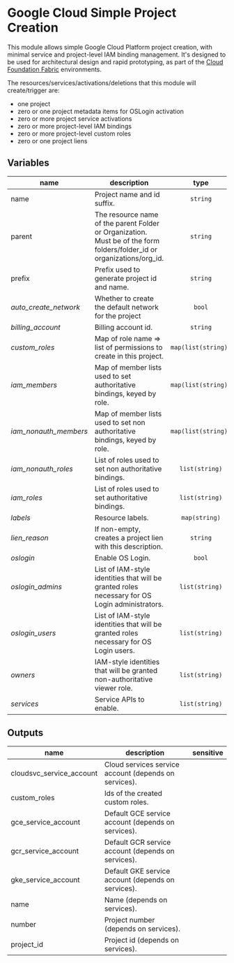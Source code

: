 # Google Cloud Simple Project Creation

This module allows simple Google Cloud Platform project creation, with minimal service and project-level IAM binding management. It's designed to be used for architectural design and rapid prototyping, as part of the [Cloud Foundation Fabric](https://github.com/terraform-google-modules/cloud-foundation-fabric) environments.

The resources/services/activations/deletions that this module will create/trigger are:

- one project
- zero or one project metadata items for OSLogin activation
- zero or more project service activations
- zero or more project-level IAM bindings
- zero or more project-level custom roles
- zero or one project liens

<!-- BEGIN TFDOC -->
## Variables

| name | description | type | required |
|---|---|:---: |:---:|
| name | Project name and id suffix. | `string` | ✓
| parent | The resource name of the parent Folder or Organization. Must be of the form folders/folder_id or organizations/org_id. | `string` | ✓
| prefix | Prefix used to generate project id and name. | `string` | ✓
| *auto_create_network* | Whether to create the default network for the project | `bool` | 
| *billing_account* | Billing account id. | `string` | 
| *custom_roles* | Map of role name => list of permissions to create in this project. | `map(list(string))` | 
| *iam_members* | Map of member lists used to set authoritative bindings, keyed by role. | `map(list(string))` | 
| *iam_nonauth_members* | Map of member lists used to set non authoritative bindings, keyed by role. | `map(list(string))` | 
| *iam_nonauth_roles* | List of roles used to set non authoritative bindings. | `list(string)` | 
| *iam_roles* | List of roles used to set authoritative bindings. | `list(string)` | 
| *labels* | Resource labels. | `map(string)` | 
| *lien_reason* | If non-empty, creates a project lien with this description. | `string` | 
| *oslogin* | Enable OS Login. | `bool` | 
| *oslogin_admins* | List of IAM-style identities that will be granted roles necessary for OS Login administrators. | `list(string)` | 
| *oslogin_users* | List of IAM-style identities that will be granted roles necessary for OS Login users. | `list(string)` | 
| *owners* | IAM-style identities that will be granted non-authoritative viewer role. | `list(string)` | 
| *services* | Service APIs to enable. | `list(string)` | 

## Outputs

| name | description | sensitive |
|---|---|:---:|
| cloudsvc_service_account | Cloud services service account (depends on services). |  |
| custom_roles | Ids of the created custom roles. |  |
| gce_service_account | Default GCE service account (depends on services). |  |
| gcr_service_account | Default GCR service account (depends on services). |  |
| gke_service_account | Default GKE service account (depends on services). |  |
| name | Name (depends on services). |  |
| number | Project number (depends on services). |  |
| project_id | Project id (depends on services). |  |
<!-- END TFDOC -->
